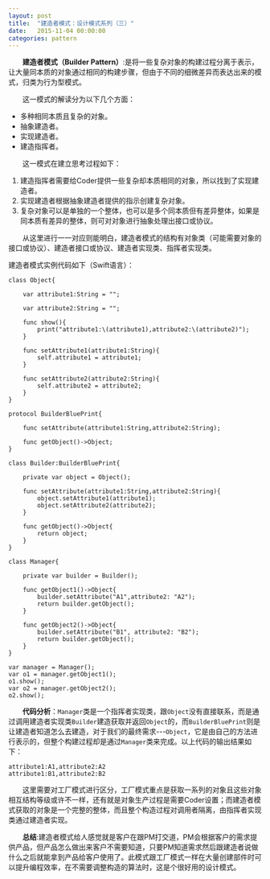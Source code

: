 ```yaml
---
layout: post
title:  "建造者模式：设计模式系列（三）"
date:   2015-11-04 00:00:00
categories: pattern
---
```

&emsp;&emsp;**建造者模式（Builder Pattern）**:是将一些复杂对象的构建过程分离于表示，让大量同本质的对象通过相同的构建步骤，但由于不同的细微差异而表达出来的模式，归类为行为型模式。

&emsp;&emsp;这一模式的解读分为以下几个方面：

* 多种相同本质且复杂的对象。
* 抽象建造者。
* 实现建造者。
* 建造指挥者。

&emsp;&emsp;这一模式在建立思考过程如下：

1. 建造指挥者需要给Coder提供一些复杂却本质相同的对象，所以找到了实现建造者。
2. 实现建造者根据抽象建造者提供的指示创建复杂对象。
3. 复杂对象可以是单独的一个整体，也可以是多个同本质但有差异整体，如果是同本质有差异的整体，则可对对象进行抽象处理出接口或协议。

&emsp;&emsp;从这里进行一一对应则能明白，建造者模式的结构有对象类（可能需要对象的接口或协议）、建造者接口或协议、建造者实现类、指挥者实现类。

建造者模式实例代码如下（Swift语言）：

	class Object{
	    
	    var attribute1:String = "";
	    
	    var attribute2:String = "";
	    
	    func show(){
	        print("attribute1:\(attribute1),attribute2:\(attribute2)");
	    }
	    
	    func setAttribute1(attribute1:String){
	        self.attribute1 = attribute1;
	    }
	    
	    func setAttribute2(attribute2:String){
	        self.attribute2 = attribute2;
	    }  
	}

	protocol BuilderBluePrint{
	    
	    func setAttribute(attribute1:String,attribute2:String);
	    
	    func getObject()->Object;
	}

	class Builder:BuilderBluePrint{
	    
	    private var object = Object();
	    
	    func setAttribute(attribute1:String,attribute2:String){
	        object.setAttribute1(attribute1);
	        object.setAttribute2(attribute2);
	    }
	    
	    func getObject()->Object{
	        return object;
	    }   
	}

	class Manager{
	    
	    private var builder = Builder();
	    
	    func getObject1()->Object{
	        builder.setAttribute("A1",attribute2: "A2");
	        return builder.getObject();
	    }
	    
	    func getObject2()->Object{
	        builder.setAttribute("B1", attribute2: "B2");
	        return builder.getObject();
	    }
	}

	var manager = Manager();
	var o1 = manager.getObject1();
	o1.show();
	var o2 = manager.getObject2();
	o2.show();

&emsp;&emsp;**代码分析**：`Manager`类是一个指挥者实现类，跟`Object`没有直接联系，而是通过调用建造者实现类`Builder`建造获取并返回`Object`的，而`BuilderBluePrint`则是让建造者知道怎么去建造，对于我们的最终需求---`Object`，它是由自己的方法进行表示的，但整个构建过程却是通过`Manager`类来完成。以上代码的输出结果如下：

	attribute1:A1,attribute2:A2
	attribute1:B1,attribute2:B2

&emsp;&emsp;这里需要对工厂模式进行区分，工厂模式重点是获取一系列的对象且这些对象相互结构等级或许不一样，还有就是对象生产过程是需要Coder设置；而建造者模式获取的对象是一个完整的整体，而且整个构造过程对调用者隔离，由指挥者实现类通过建造者实现。

&emsp;&emsp;**总结**:建造者模式给人感觉就是客户在跟PM打交道，PM会根据客户的需求提供产品，但产品怎么做出来客户不需要知道，只要PM知道需求然后跟建造者说做什么之后就能拿到产品给客户使用了。此模式跟工厂模式一样在大量创建部件时可以提升编程效率，在不需要调整构造的算法时，这是个很好用的设计模式。


